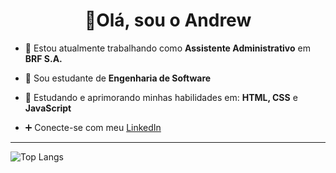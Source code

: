 <h1 align="center">👋Olá, sou o Andrew</h1>

- 🔭 Estou atualmente trabalhando como **Assistente Administrativo** em **BRF S.A.**

- 🧠 Sou estudante de **Engenharia de Software**

- 🌱 Estudando e aprimorando minhas habilidades em: **HTML, CSS** e **JavaScript**

- ➕ Conecte-se com meu <a href="https://linkedin.com/in/andrewdelfs">LinkedIn</a>

<hr>

![Top Langs](https://github-readme-stats.vercel.app/api/top-langs/?username=andrewdelfino&layout=compact&theme=dark)
